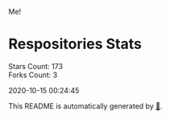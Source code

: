 Me!

# Respositories Stats
Stars Count: 173  
Forks Count: 3

2020-10-15 00:24:45  

This README is automatically generated by [🐰](https://github.com/rnitta/rnitta).
